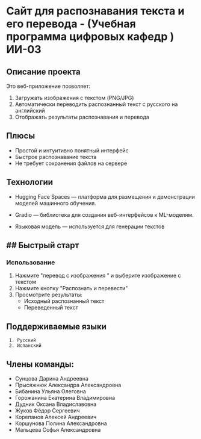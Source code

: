 #  Сайт для распознавания текста и его перевода - (Учебная программа цифровых кафедр ) ИИ-03

##  Описание проекта

Это веб-приложение позволяет:
1. Загружать изображения с текстом (PNG/JPG)
2. Автоматически переводить распознанный текст с русского на английский
3. Отображать результаты распознавания и перевода

## Плюсы
- Простой и интуитивно понятный интерфейс
- Быстрое распознавание текста
- Не требует сохранения файлов на сервере

## Технологии

- Hugging Face Spaces — платформа для размещения и демонстрации моделей машинного обучения.

- Gradio — библиотека для создания веб-интерфейсов к ML-моделям.

- Языковая модель — используется для генерации текстов

## ##  Быстрый старт

### Использование

1. Нажмите "перевод с изображения " и выберите изображение с текстом
2. Нажмите кнопку "Распознать и перевести"
3. Просмотрите результаты:
   - Исходный распознанный текст
   - Переведенный текст

##  Поддерживаемые языки

     1. Русский
     2. Испанский

## Члены команды:
- Сунцова Дарина Андреевна
- Прысяжнюк Александра Александровна
- Бибанина Ульяна Олеговна
- Горожанина Екатерина Владимировна
- Дудник Оксана Владиславовна
- Жуков Фёдор Сергеевич
- Корепанов Алексей Андреевич
- Коршунова Полина Александровна
- Мальцева Софья Александровна 
